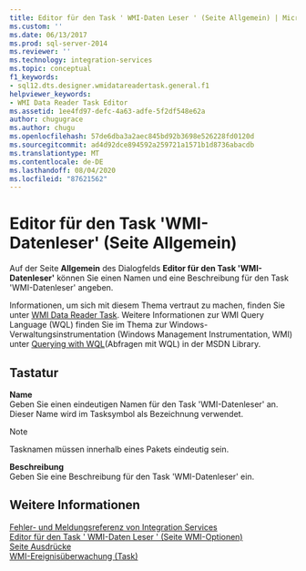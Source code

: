 ```yaml
---
title: Editor für den Task ' WMI-Daten Leser ' (Seite Allgemein) | Microsoft-Dokumentation
ms.custom: ''
ms.date: 06/13/2017
ms.prod: sql-server-2014
ms.reviewer: ''
ms.technology: integration-services
ms.topic: conceptual
f1_keywords:
- sql12.dts.designer.wmidatareadertask.general.f1
helpviewer_keywords:
- WMI Data Reader Task Editor
ms.assetid: 1ee4fd97-defc-4a63-adfe-5f2df548e62a
author: chugugrace
ms.author: chugu
ms.openlocfilehash: 57de6dba3a2aec845bd92b3698e526228fd0120d
ms.sourcegitcommit: ad4d92dce894592a259721a1571b1d8736abacdb
ms.translationtype: MT
ms.contentlocale: de-DE
ms.lasthandoff: 08/04/2020
ms.locfileid: "87621562"
---
```

# <a name="wmi-data-reader-task-editor-general-page"></a>Editor für den Task 'WMI-Datenleser' (Seite Allgemein)
  Auf der Seite **Allgemein** des Dialogfelds **Editor für den Task 'WMI-Datenleser'** können Sie einen Namen und eine Beschreibung für den Task 'WMI-Datenleser' angeben.  
  
 Informationen, um sich mit diesem Thema vertraut zu machen, finden Sie unter [WMI Data Reader Task](control-flow/wmi-data-reader-task.md). Weitere Informationen zur WMI Query Language (WQL) finden Sie im Thema zur Windows-Verwaltungsinstrumentation (Windows Management Instrumentation, WMI) unter [Querying with WQL](https://go.microsoft.com/fwlink/?LinkId=79045)(Abfragen mit WQL) in der MSDN Library.  
  
## <a name="options"></a>Tastatur  
 **Name**  
 Geben Sie einen eindeutigen Namen für den Task 'WMI-Datenleser' an. Dieser Name wird im Tasksymbol als Bezeichnung verwendet.  
  
> [!NOTE]  
>  Tasknamen müssen innerhalb eines Pakets eindeutig sein.  
  
 **Beschreibung**  
 Geben Sie eine Beschreibung für den Task 'WMI-Datenleser' ein.  
  
## <a name="see-also"></a>Weitere Informationen  
 [Fehler- und Meldungsreferenz von Integration Services](../../2014/integration-services/integration-services-error-and-message-reference.md)   
 [Editor für den Task ' WMI-Daten Leser ' &#40;Seite WMI-Optionen&#41;](../../2014/integration-services/wmi-data-reader-task-editor-wmi-options-page.md)   
 [Seite Ausdrücke](expressions/expressions-page.md)   
 [WMI-Ereignisüberwachung (Task)](control-flow/wmi-event-watcher-task.md)  
  
  
